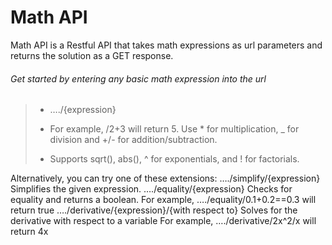 # Math API

Math API is a Restful API that takes math expressions 
as url parameters and returns the solution as a GET response.

###### Get started by entering any basic math expression into the url
> - …./{expression}
> 
> - For example, /2+3 will return 5. Use * for multiplication, _ for division and +/- for addition/subtraction.
> 
> - Supports sqrt(), abs(), ^ for exponentials, and ! for factorials.

Alternatively, you can try one of these extensions:
…./simplify/{expression}
Simplifies the given expression.
…./equality/{expression}
Checks for equality and returns a boolean.
For example, …./equality/0.1+0.2==0.3 will return true
…./derivative/{expression}/{with respect to}
Solves for the derivative with respect to a variable
For example, …./derivative/2x^2/x will return 4x

